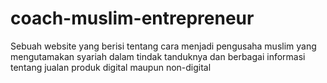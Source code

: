 # coach-muslim-entrepreneur
Sebuah website yang berisi tentang cara menjadi pengusaha muslim yang mengutamakan syariah dalam tindak tanduknya dan berbagai informasi tentang jualan produk digital maupun non-digital
